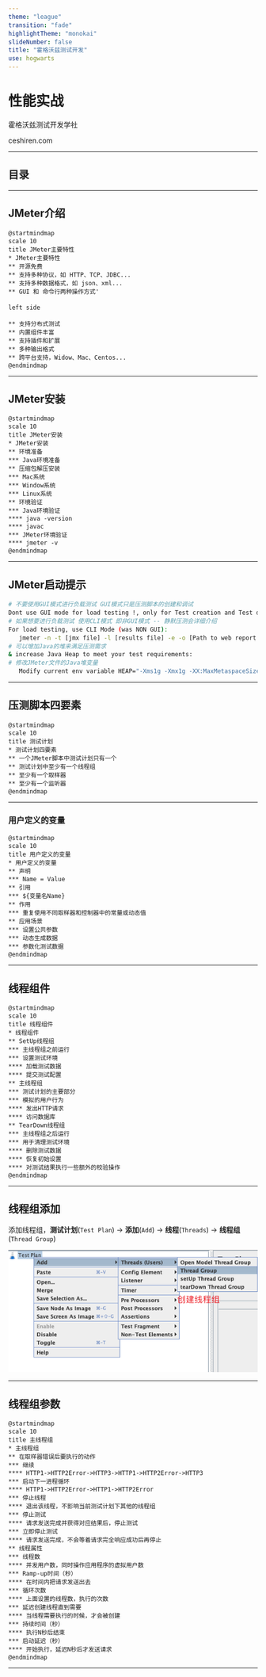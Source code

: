 ```yaml
---
theme: "league"
transition: "fade"
highlightTheme: "monokai"
slideNumber: false
title: "霍格沃兹测试开发"
use: hogwarts
---
```


# 性能实战

霍格沃兹测试开发学社

ceshiren.com

---

## 目录





---


## JMeter介绍

```plantuml
@startmindmap
scale 10
title JMeter主要特性
* JMeter主要特性
** 开源免费
** 支持多种协议，如 HTTP、TCP、JDBC...
** 支持多种数据格式，如 json、xml...
** GUI 和 命令行两种操作方式'

left side

** 支持分布式测试
** 内置组件丰富
** 支持插件和扩展
** 多种输出格式
** 跨平台支持，Widow、Mac、Centos...
@endmindmap
```




---


## JMeter安装

```plantuml
@startmindmap
scale 10
title JMeter安装
* JMeter安装
** 环境准备
*** Java环境准备
** 压缩包解压安装
*** Mac系统
*** Window系统
*** Linux系统
** 环境验证
*** Java环境验证
**** java -version 
**** javac
*** JMeter环境验证
**** jmeter -v
@endmindmap
```



---






## JMeter启动提示

```bash
# 不要使用GUI模式进行负载测试 GUI模式只是压测脚本的创建和调试
Dont use GUI mode for load testing !, only for Test creation and Test debugging.
# 如果想要进行负载测试 使用CLI模式 即非GUI模式 -- 静默压测会详细介绍
For load testing, use CLI Mode (was NON GUI):
   jmeter -n -t [jmx file] -l [results file] -e -o [Path to web report folder]
# 可以增加Java的堆来满足压测需求
& increase Java Heap to meet your test requirements:
# 修改JMeter文件的Java堆变量
   Modify current env variable HEAP="-Xms1g -Xmx1g -XX:MaxMetaspaceSize=256m" in the jmeter batch file
```



---


## 压测脚本四要素

```plantuml
@startmindmap
scale 10
title 测试计划
* 测试计划四要素
** 一个JMeter脚本中测试计划只有一个
** 测试计划中至少有一个线程组
** 至少有一个取样器
** 至少有一个监听器
@endmindmap
```


---


### 用户定义的变量

```plantuml
@startmindmap
scale 10
title 用户定义的变量
* 用户定义的变量
** 声明
*** Name = Value
** 引用
*** ${变量名Name}
** 作用
*** 重复使用不同取样器和控制器中的常量或动态值
** 应用场景
*** 设置公共参数
*** 动态生成数据
*** 参数化测试数据
@endmindmap
```



---

## 线程组件

```plantuml
@startmindmap
scale 10
title 线程组件
* 线程组件
** SetUp线程组
*** 主线程组之前运行
*** 设置测试环境
**** 加载测试数据
**** 提交测试配置
** 主线程组
*** 测试计划的主要部分
*** 模拟的用户行为
**** 发出HTTP请求
**** 访问数据库
** TearDown线程组
*** 主线程组之后运行
*** 用于清理测试环境
**** 删除测试数据
**** 恢复初始设置
**** 对测试结果执行一些额外的校验操作
@endmindmap
```




---

## 线程组添加

添加线程组，**测试计划**(`Test Plan`) -> **添加**(`Add`) -> **线程**(`Threads`) -> **线程组**(`Thread Group`)

![](assets/20230107092806.png)




---


## 线程组参数

```plantuml
@startmindmap
scale 10
title 主线程组
* 主线程组
** 在取样器错误后要执行的动作
*** 继续
**** HTTP1->HTTP2Error->HTTP3->HTTP1->HTTP2Error->HTTP3
*** 启动下一进程循环
**** HTTP1->HTTP2Error->HTTP1->HTTP2Error
*** 停止线程
**** 退出该线程，不影响当前测试计划下其他的线程组
*** 停止测试
**** 请求发送完成并获得对应结果后，停止测试
*** 立即停止测试
**** 请求发送完成，不会等着请求完全响应成功后再停止
** 线程属性
*** 线程数
**** 并发用户数，同时操作应用程序的虚拟用户数
*** Ramp-up时间（秒）
**** 在时间内把请求发送出去
*** 循环次数
**** 上面设置的线程数，执行的次数
*** 延迟创建线程直到需要
**** 当线程需要执行的时候，才会被创建
*** 持续时间（秒）
**** 执行N秒后结束
*** 启动延迟（秒）
**** 开始执行，延迟N秒后才发送请求
@endmindmap
```




---




